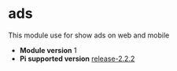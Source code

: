 ads
===
This module use for show ads on web and mobile

* **Module version** 1
* **Pi supported version** [release-2.2.2](https://github.com/pi-engine/pi/releases)
